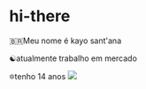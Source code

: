 # hi-there
🇧🇷Meu nome é kayo sant'ana

☯️atualmente trabalho em mercado

🔯tenho 14 anos
![](https://media.giphy.com/media/v1.Y2lkPTc5MGI3NjExMGUzNGZqbnNneTh1M2FsdjFwY2VlZzk1dnBjNTJzMmZsdnR1MnUzMSZlcD12MV9naWZzX3NlYXJjaCZjdD1n/CBCRIMmn1rhGnwBRDa/giphy.gif)
